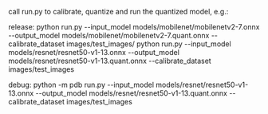 call run.py to calibrate, quantize and run the quantized model, e.g.:

release:
python run.py --input_model models/mobilenet/mobilenetv2-7.onnx --output_model models/mobilenet/mobilenetv2-7.quant.onnx --calibrate_dataset images/test_images/
python run.py --input_model models/resnet/resnet50-v1-13.onnx --output_model models/resnet/resnet50-v1-13.quant.onnx --calibrate_dataset images/test_images

debug:
python -m pdb run.py --input_model models/resnet/resnet50-v1-13.onnx --output_model models/resnet/resnet50-v1-13.quant.onnx --calibrate_dataset images/test_images